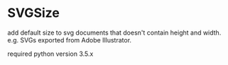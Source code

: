 # SVGSize
add default size to svg documents that doesn't contain height and width.
e.g. SVGs exported from Adobe Illustrator.

required python version 3.5.x
